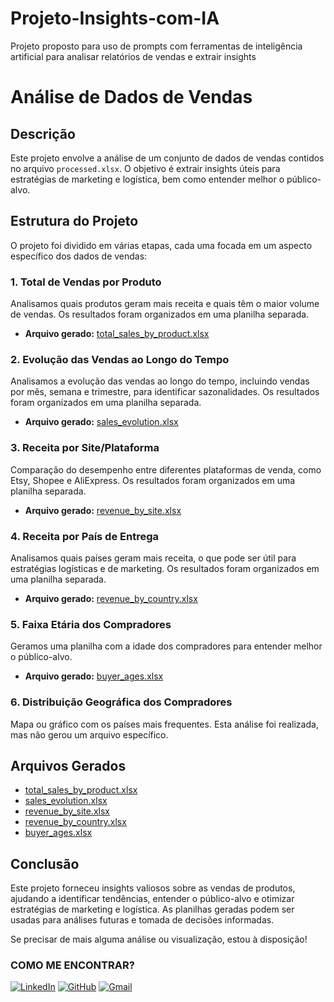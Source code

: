 # Projeto-Insights-com-IA
Projeto proposto para uso de prompts com ferramentas de inteligência artificial para analisar relatórios de vendas e extrair insights

# Análise de Dados de Vendas

## Descrição
Este projeto envolve a análise de um conjunto de dados de vendas contidos no arquivo `processed.xlsx`. O objetivo é extrair insights úteis para estratégias de marketing e logística, bem como entender melhor o público-alvo.

## Estrutura do Projeto
O projeto foi dividido em várias etapas, cada uma focada em um aspecto específico dos dados de vendas:

### 1. Total de Vendas por Produto
Analisamos quais produtos geram mais receita e quais têm o maior volume de vendas. Os resultados foram organizados em uma planilha separada.

- **Arquivo gerado:** [total_sales_by_product.xlsx](https://us-api.asm.skype.com/v1/objects/0-brse-d3-f93f5282040cd045cd64f55f88eba39f/content/original/total_sales_by_product.xlsx)

### 2. Evolução das Vendas ao Longo do Tempo
Analisamos a evolução das vendas ao longo do tempo, incluindo vendas por mês, semana e trimestre, para identificar sazonalidades. Os resultados foram organizados em uma planilha separada.

- **Arquivo gerado:** [sales_evolution.xlsx](https://us-api.asm.skype.com/v1/objects/0-brse-d2-e7bac675afdc788632570ca76e2c0284/content/original/sales_evolution.xlsx)

### 3. Receita por Site/Plataforma
Comparação do desempenho entre diferentes plataformas de venda, como Etsy, Shopee e AliExpress. Os resultados foram organizados em uma planilha separada.

- **Arquivo gerado:** [revenue_by_site.xlsx](https://us-api.asm.skype.com/v1/objects/0-brse-d1-ad724ee6c6333c4c0ae5048cb27d0db4/content/original/revenue_by_site.xlsx)

### 4. Receita por País de Entrega
Analisamos quais países geram mais receita, o que pode ser útil para estratégias logísticas e de marketing. Os resultados foram organizados em uma planilha separada.

- **Arquivo gerado:** [revenue_by_country.xlsx](https://us-api.asm.skype.com/v1/objects/0-brse-d4-ca8909f3f4ebefe243759d4f3ac0bfe4/content/original/revenue_by_country.xlsx)

### 5. Faixa Etária dos Compradores
Geramos uma planilha com a idade dos compradores para entender melhor o público-alvo.

- **Arquivo gerado:** [buyer_ages.xlsx](https://us-api.asm.skype.com/v1/objects/0-brse-d4-8abbaa5729c7444468eed12f00f35425/content/original/buyer_ages.xlsx)

### 6. Distribuição Geográfica dos Compradores
Mapa ou gráfico com os países mais frequentes. Esta análise foi realizada, mas não gerou um arquivo específico.

## Arquivos Gerados
- [total_sales_by_product.xlsx](https://us-api.asm.skype.com/v1/objects/0-brse-d3-f93f5282040cd045cd64f55f88eba39f/content/original/total_sales_by_product.xlsx)
- [sales_evolution.xlsx](https://us-api.asm.skype.com/v1/objects/0-brse-d2-e7bac675afdc788632570ca76e2c0284/content/original/sales_evolution.xlsx)
- [revenue_by_site.xlsx](https://us-api.asm.skype.com/v1/objects/0-brse-d1-ad724ee6c6333c4c0ae5048cb27d0db4/content/original/revenue_by_site.xlsx)
- [revenue_by_country.xlsx](https://us-api.asm.skype.com/v1/objects/0-brse-d4-ca8909f3f4ebefe243759d4f3ac0bfe4/content/original/revenue_by_country.xlsx)
- [buyer_ages.xlsx](https://us-api.asm.skype.com/v1/objects/0-brse-d4-8abbaa5729c7444468eed12f00f35425/content/original/buyer_ages.xlsx)

## Conclusão
Este projeto forneceu insights valiosos sobre as vendas de produtos, ajudando a identificar tendências, entender o público-alvo e otimizar estratégias de marketing e logística. As planilhas geradas podem ser usadas para análises futuras e tomada de decisões informadas.

Se precisar de mais alguma análise ou visualização, estou à disposição!

### COMO ME ENCONTRAR?
[![LinkedIn](https://img.shields.io/badge/LinkedIn-000000?style=for-the-badge&logo=linkedin&logoColor=white)](https://www.linkedin.com/in/rafaeloliveirarso/) 
[![GitHub](https://img.shields.io/badge/GitHub-100000?style=for-the-badge&logo=github&logoColor=white)](https://github.com/rafaeloliveirarso)
[![Gmail](https://img.shields.io/badge/Gmail-000000?style=for-the-badge&logo=gmail&logoColor=red)](mailto:rafael.silvaoliveira1992@gmail.com)
